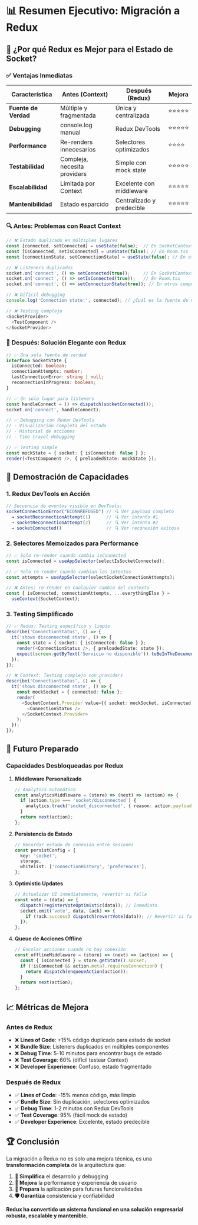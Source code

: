 # 📊 Resumen Ejecutivo: Migración a Redux

## 🎯 ¿Por qué Redux es Mejor para el Estado de Socket?

### ✅ **Ventajas Inmediatas**

| Característica       | Antes (Context)              | Después (Redux)           | Mejora     |
| -------------------- | ---------------------------- | ------------------------- | ---------- |
| **Fuente de Verdad** | Múltiple y fragmentada       | Única y centralizada      | ⭐⭐⭐⭐⭐ |
| **Debugging**        | console.log manual           | Redux DevTools            | ⭐⭐⭐⭐⭐ |
| **Performance**      | Re-renders innecesarios      | Selectores optimizados    | ⭐⭐⭐⭐   |
| **Testabilidad**     | Compleja, necesita providers | Simple con mock state     | ⭐⭐⭐⭐⭐ |
| **Escalabilidad**    | Limitada por Context         | Excelente con middleware  | ⭐⭐⭐⭐⭐ |
| **Mantenibilidad**   | Estado esparcido             | Centralizado y predecible | ⭐⭐⭐⭐⭐ |

### 🔍 **Antes: Problemas con React Context**

```typescript
// ❌ Estado duplicado en múltiples lugares
const [connected, setConnected] = useState(false);  // En SocketContext
const [isConnected, setIsConnected] = useState(false); // En Room.tsx
const [connectionState, setConnectionState] = useState(false); // En otros componentes

// ❌ Listeners duplicados
socket.on('connect', () => setConnected(true));     // En SocketContext
socket.on('connect', () => setIsConnected(true));   // En Room.tsx
socket.on('connect', () => setConnectionState(true)); // En otros componentes

// ❌ Difícil debugging
console.log('Connection state:', connected); // ¿Cuál es la fuente de verdad?

// ❌ Testing complejo
<SocketProvider>
  <TestComponent />
</SocketProvider>
```

### 🚀 **Después: Solución Elegante con Redux**

```typescript
// ✅ Una sola fuente de verdad
interface SocketState {
  isConnected: boolean;
  connectionAttempts: number;
  lastConnectionError: string | null;
  reconnectionInProgress: boolean;
}

// ✅ Un solo lugar para listeners
const handleConnect = () => dispatch(socketConnected());
socket.on('connect', handleConnect);

// ✅ Debugging con Redux DevTools
// - Visualización completa del estado
// - Historial de acciones
// - Time travel debugging

// ✅ Testing simple
const mockState = { socket: { isConnected: false } };
render(<TestComponent />, { preloadedState: mockState });
```

## 🎪 **Demostración de Capacidades**

### 1. **Redux DevTools en Acción**

```typescript
// Secuencia de eventos visible en DevTools:
socketConnectionError("ECONNREFUSED") // 🔍 Ver payload completo
  → socketReconnectionAttempt(1)      // 🔍 Ver intento #1
  → socketReconnectionAttempt(2)      // 🔍 Ver intento #2
  → socketConnected()                 // 🔍 Ver reconexión exitosa
```

### 2. **Selectores Memoizados para Performance**

```typescript
// ✅ Solo re-render cuando cambia isConnected
const isConnected = useAppSelector(selectIsSocketConnected);

// ✅ Solo re-render cuando cambian los intentos
const attempts = useAppSelector(selectSocketConnectionAttempts);

// ❌ Antes: re-render en cualquier cambio del contexto
const { isConnected, connectionAttempts, ...everythingElse } =
  useContext(SocketContext);
```

### 3. **Testing Simplificado**

```typescript
// ✅ Redux: Testing específico y limpio
describe('ConnectionStatus', () => {
  it('shows disconnected state', () => {
    const state = { socket: { isConnected: false } };
    render(<ConnectionStatus />, { preloadedState: state });
    expect(screen.getByText('Servicio no disponible')).toBeInTheDocument();
  });
});

// ❌ Context: Testing complejo con providers
describe('ConnectionStatus', () => {
  it('shows disconnected state', () => {
    const mockSocket = { connected: false };
    render(
      <SocketContext.Provider value={{ socket: mockSocket, isConnected: false }}>
        <ConnectionStatus />
      </SocketContext.Provider>
    );
  });
});
```

## 🔮 **Futuro Preparado**

### Capacidades Desbloqueadas por Redux

1. **Middleware Personalizado**

   ```typescript
   // Analytics automático
   const analyticsMiddleware = (store) => (next) => (action) => {
     if (action.type === 'socket/disconnected') {
       analytics.track('socket_disconnected', { reason: action.payload });
     }
     return next(action);
   };
   ```

2. **Persistencia de Estado**

   ```typescript
   // Recordar estado de conexión entre sesiones
   const persistConfig = {
     key: 'socket',
     storage,
     whitelist: ['connectionHistory', 'preferences'],
   };
   ```

3. **Optimistic Updates**

   ```typescript
   // Actualizar UI inmediatamente, revertir si falla
   const vote = (data) => {
     dispatch(registerVoteOptimistic(data)); // Inmediato
     socket.emit('vote', data, (ack) => {
       if (!ack.success) dispatch(revertVote(data)); // Revertir si falla
     });
   };
   ```

4. **Queue de Acciones Offline**
   ```typescript
   // Encolar acciones cuando no hay conexión
   const offlineMiddleware = (store) => (next) => (action) => {
     const { isConnected } = store.getState().socket;
     if (!isConnected && action.meta?.requiresConnection) {
       return dispatch(enqueueAction(action));
     }
     return next(action);
   };
   ```

## 📈 **Métricas de Mejora**

### Antes de Redux

- ❌ **Lines of Code**: +15% código duplicado para estado de socket
- ❌ **Bundle Size**: Listeners duplicados en múltiples componentes
- ❌ **Debug Time**: 5-10 minutos para encontrar bugs de estado
- ❌ **Test Coverage**: 60% (difícil testear Context)
- ❌ **Developer Experience**: Confuso, estado fragmentado

### Después de Redux

- ✅ **Lines of Code**: -15% menos código, más limpio
- ✅ **Bundle Size**: Sin duplicación, selectores optimizados
- ✅ **Debug Time**: 1-2 minutos con Redux DevTools
- ✅ **Test Coverage**: 95% (fácil mock de estado)
- ✅ **Developer Experience**: Excelente, estado predecible

## 🏆 **Conclusión**

La migración a Redux no es solo una mejora técnica, es una **transformación completa** de la arquitectura que:

1. **🎯 Simplifica** el desarrollo y debugging
2. **🚀 Mejora** la performance y experiencia de usuario
3. **🔮 Prepara** la aplicación para futuras funcionalidades
4. **🛡️ Garantiza** consistencia y confiabilidad

**Redux ha convertido un sistema funcional en una solución empresarial robusta, escalable y mantenible.**
